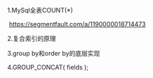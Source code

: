 1.MySql全表COUNT(*)

​	https://segmentfault.com/a/1190000018714473

2.复合索引的原理



3.group by和order by的底层实现



4.GROUP_CONCAT( fields );

​	

